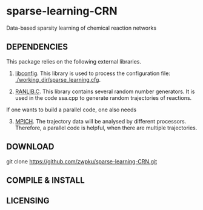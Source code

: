 # sparse-learning-CRN
Data-based sparsity learning of chemical reaction networks 


## DEPENDENCIES

This package relies on the following external libraries.
   
   1.	[libconfig](https://github.com/hyperrealm/libconfig).
   	This library is used to process the configuration file: [./working_dir/sparse_learning.cfg](./working_dir/sparse_learning.cfg).

   2.	[RANLIB.C](http://www.netlib.org/random/ranlib.c.tar.gz).
       	This library contains several random number generators. 
	It is used in the code ssa.cpp to generate random trajectories of reactions.

If one wants to build a parallel code, one also needs
   
   3.  	[MPICH](https://www.mpich.org).
	The trajectory data will be analysed by different processors. 
	Therefore, a parallel code is helpful, when there are multiple trajectories.

## DOWNLOAD

git clone https://github.com/zwpku/sparse-learning-CRN.git

## COMPILE & INSTALL

## LICENSING

